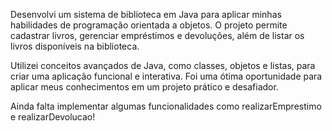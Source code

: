 Desenvolvi um sistema de biblioteca em Java para aplicar minhas habilidades de programação orientada a objetos. O projeto permite cadastrar livros, 
gerenciar empréstimos e devoluções, além de listar os livros disponíveis na biblioteca.

Utilizei conceitos avançados de Java, como classes, objetos e listas, para criar uma aplicação funcional e interativa. 
Foi uma ótima oportunidade para aplicar meus conhecimentos em um projeto prático e desafiador.

Ainda falta implementar algumas funcionalidades como  realizarEmprestimo e realizarDevolucao! 
